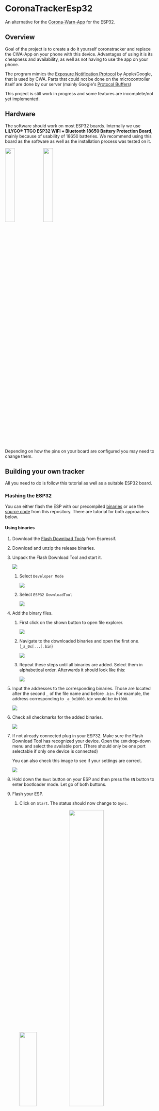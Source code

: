 # CoronaTrackerEsp32

An alternative for the [Corona-Warn-App](https://www.coronawarn.app/de/) for the ESP32. 

## Overview

Goal of the project is to create a do it yourself coronatracker and replace the CWA-App on your phone with this device. Advantages of using it is its cheapness and availability, as well as not having to use the app on your phone.

The program mimics the [Exposure Notification Protocol](https://www.google.com/covid19/exposurenotifications/) by Apple/Google, that is used by CWA. Parts that could not be done on the microcontroller itself are done by our server (mainly Google's [Protocol Buffers](https://developers.google.com/android/exposure-notifications/exposure-key-file-format))

This project is still work in progress and some features are incomplete/not yet implemented.

## Hardware

The software should work on most ESP32 boards. Internally we use **LILYGO® TTGO ESP32 WiFi + Bluetooth 18650 Battery Protection Board**, mainly because of usability of 18650 batteries. We recommend using this board as the software as well as the installation process was tested on it.

<img src="doc\images\ESP_Front.jpg"  width=25% height=25%  /><img src="doc\images\ESP_Back.jpg" width=25% height=25% />

Depending on how the pins on your board are configured you may need to change them.

## Building your own tracker

All you need to do is follow this tutorial as well as a suitable ESP32 board.

### Flashing the ESP32

You can either flash the ESP with our precompiled [binaries](#using-binaries) or use the [source code](#using-source-code) from this repository. There are tutorial for both approaches below.

#### Using binaries

1. Download the [Flash Download Tools](https://www.espressif.com/en/support/download/other-tools) from Espressif.

2. Download and unzip the release binaries.

3. Unpack the Flash Download Tool and start it.

   <img src="doc\images\EXPLORER_START_TOOL.png"  />

   1. Select `Developer Mode`

      <img src="doc\images\FDT_DEV.png"  />

   2. Select `ESP32 DownloadTool`

      <img src="doc\images\FDT_ESP32.png"  />

   

4. Add the binary files.

   1. First click on the shown button to open file explorer.

      <img src="doc\images\FDT_ADD_BIN.png"  />

   2. Navigate to the downloaded binaries and open the first one. (`_a_0x[...].bin`)

      <img src="doc\images\EXPLORER_CHOOSE_BIN.png"  />

   3. Repeat these steps until all binaries are added. Select them in alphabetical order. Afterwards it should look like this:

      <img src="doc\images\FDT_BINS_ADDED.png"  />

5. Input the addresses to the corresponding binaries. Those are located after the second `_` of the file name and before `.bin`. For example, the address corresponding to  `_a_0x1000.bin` would be `0x1000`.

   <img src="doc\images\FDT_ADDRESS_ADDED.png"  />

6. Check all checkmarks for the added binaries.

   <img src="doc\images\FDT_CHECKMARKS.png"  />

7. If not already connected plug in your ESP32. Make sure the Flash Download Tool has recognized your device. Open the `COM` drop-down menu and select the available port. (There should only be one port selectable if only one device is connected)

   You can also check this image to see if your settings are correct.

   <img src="doc\images\FDT_COM_PORT.png"  />

8. Hold down the `Boot` button on your ESP and then press the `EN` button to enter bootloader mode. Let go of both buttons.

9. Flash your ESP.

   1. Click on `Start`. The status should now change to `Sync`.

      <p float="left">
      	<img src="doc\images\FDT_START.png" width=35% height=25%  />
      	<img src="doc\images\FDT_SYNCH.png" width=50% height=50%  />
      </p>

   2. Now press the `Boot` button again. The status should change to `Download`.

      <img src="doc\images\FDT_DOWNLOAD.png"  />

   3. When the ESP is successfully flashed the status will show `Finish`.

      <img src="doc\images\FDT_FINISH.png"  />

10. You can now [setup](#setting-up-the-esp) your ESP.

### Using source code

1. Download and install [Visual Studio Code](https://code.visualstudio.com/). 

2. Install [PlatformIO](https://platformio.org/) for VS Code. ([Instructions](https://platformio.org/install/ide?install=vscode)) There may be a prompt to restart VS Code after installing.

3. Clone or download this project. You can use `Download ZIP`on the top right of this site. Unzip it in a suitable directory.

   <img src="doc\images\git_download.png"  />

4. Open the project with PlatformIO. 

   1. Open Platform IO Home.

      <img src="doc\images\PIO_Home.png"  />

   2. Click on `Open Folder`and search for the downloaded project.

      <img src="doc\images\PIO_Open.png"  />

   3. Open the `tracker` folder. It might take awhile until the project is fully loaded.

      <img src="doc\images\PIO_OpenFolder.png"  />

5. Connect your ESP32 via USB and upload the project. (If you are using our board you have to press the `Boot` button, when the console reads `Connecting...`)

   <img src="doc\images\PIO_Upload.png" width=50% height=50% />

   This message should appear at the bottom of the terminal if the upload was successful.

   <img src="doc\images\PIO_Success.png"/>

6. You can now [setup](#setting-up-the-esp) your ESP.

### Setting up the ESP

1. After a successful flash the ESP will start an access point called `Coronatracker`to set up WiFi. Connect to the AP and open `192.168.4.1`. (Depending on the device you might get a notification that there is no connection to the internet) Enter your WiFi credentials and click safe.

   <img src="doc\images\WiFI_1.png" width=25% height=25% /><img src="doc\images\WiFi_2.png" width=25% height=25% />

2. The ESP will now start initialization and afterwards simulating the CWA-App.

## Known Issues

- After initial configuration, WiFi credentials can not be changed without re-flashing the device.
- WiFi credentials will be lost if the device looses power.
- There is no official protocol for uploading infected keys.
- Power consumption is a problem on small batteries.
- Time displayed is always in CEST.
- There is no real solution for full storage.